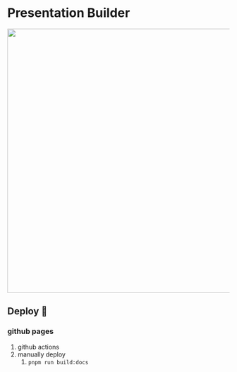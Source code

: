 # Presentation Builder 

<img src="https://github.com/ryuji-1to/react-presentation/assets/66236149/7605ac89-76f5-4d7e-951b-ba60b618b3a5" width="600" />

## Deploy 🚀

### github pages

1. github actions
2. manually deploy
    1. `pnpm run build:docs`
